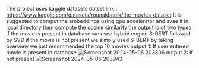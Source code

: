 The project uses kaggle datasets 
datset link : https://www.kaggle.com/datasets/rounakbanik/the-movies-dataset
It is suggested to comput the embeddings using gpu accelerator and svae it in local directory then compute the cosine similarity
the output is of two types if the movie is present in database we used hybrid engine S-BERT followed by SVD if the movie is not present we simply used S-BERT by taking overview we just recommended the top 10 movies 
output 1: If user entered movie is present in database ![Screenshot 2024-05-06 203806](https://github.com/arandkarv/recommendation-system/assets/115916938/c3ccb64f-e79b-437b-8c5a-18805423be54)
output 2: If not present ![Screenshot 2024-05-06 203943](https://github.com/arandkarv/recommendation-system/assets/115916938/b43cb7a2-3367-4bad-bb1b-52a58a69ea9b)
